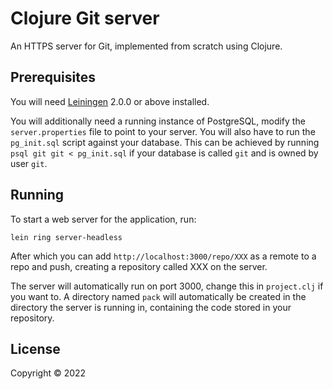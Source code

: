 # Clojure Git server

An HTTPS server for Git, implemented from scratch using Clojure. 

## Prerequisites

You will need [Leiningen][] 2.0.0 or above installed.

[leiningen]: https://github.com/technomancy/leiningen

You will additionally need a running instance of PostgreSQL, modify the `server.properties` file to point to your server. 
You will also have to run the `pg_init.sql` script against your database. This can be achieved by running `psql git git < pg_init.sql` if your database is called `git` and is owned by user `git`.

## Running

To start a web server for the application, run:

    lein ring server-headless

After which you can add `http://localhost:3000/repo/XXX` as a remote to a repo and push, creating a repository called XXX on the server.

The server will automatically run on port 3000, change this in `project.clj` if you want to. A directory named `pack` will automatically be created in the directory the server is running in, containing the code stored in your repository. 

## License

Copyright © 2022

